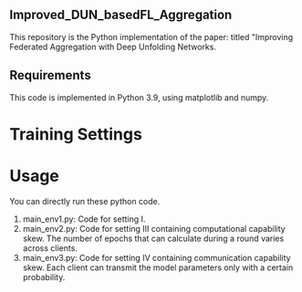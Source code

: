 ## Improved_DUN_basedFL_Aggregation

This repository is the Python implementation of the paper: titled "Improving Federated Aggregation with Deep Unfolding Networks.

## Requirements

This code is implemented in 
Python 3.9, using matplotlib and numpy.

# Training Settings



# Usage

You can directly run these python code.

1. main_env1.py: Code for setting I.
2. main_env2.py: Code for setting III containing computational capability skew. The number of epochs that can calculate during a round varies across clients.
3. main_env3.py: Code for setting IV containing communication capability skew. Each client can transmit the model parameters only with a certain probability.


